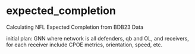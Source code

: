 # expected_completion
Calculating NFL Expected Completion from BDB23 Data

initial plan: 
GNN where network is all defenders, qb and OL, and receivers, for each receiver
include CPOE metrics, orientation, speed, etc.